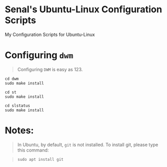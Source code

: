 # Senal's Ubuntu-Linux Configuration Scripts

My Configuration Scripts for Ubuntu-Linux



# Configuring `dwm`

> Configuring `DWM` is easy as 123. 

```shell
cd dwm
sudo make install
```

```shell
cd st
sudo make install
```

```shell
cd slstatus
sudo make install
```


# Notes:

> In Ubuntu, by default, `git` is not installed. To install git, 
> please type this command:

> `sudo apt install git`
